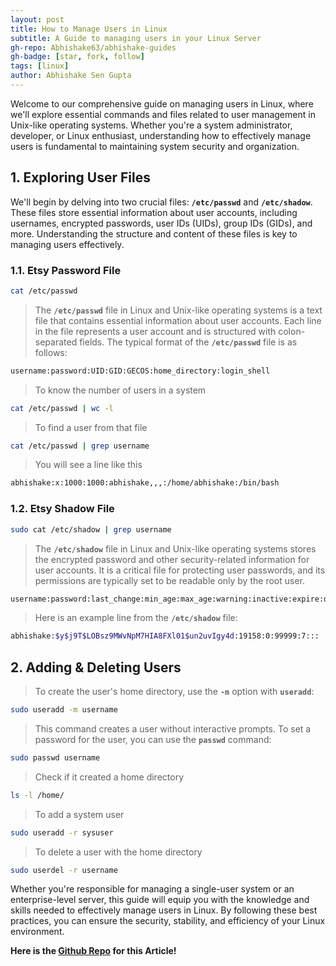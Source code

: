 ```yaml
---
layout: post
title: How to Manage Users in Linux
subtitle: A Guide to managing users in your Linux Server
gh-repo: Abhishake63/abhishake-guides
gh-badge: [star, fork, follow]
tags: [linux]
author: Abhishake Sen Gupta
---
```


Welcome to our comprehensive guide on managing users in Linux, where we'll explore essential commands and files related to user management in Unix-like operating systems. Whether you're a system administrator, developer, or Linux enthusiast, understanding how to effectively manage users is fundamental to maintaining system security and organization.

## 1. Exploring User Files

We'll begin by delving into two crucial files: **`/etc/passwd`** and **`/etc/shadow`**. These files store essential information about user accounts, including usernames, encrypted passwords, user IDs (UIDs), group IDs (GIDs), and more. Understanding the structure and content of these files is key to managing users effectively.

### 1.1. Etsy Password File

```bash
cat /etc/passwd
```

> The **`/etc/passwd`** file in Linux and Unix-like operating systems is a text file that contains essential information about user accounts. Each line in the file represents a user account and is structured with colon-separated fields. The typical format of the **`/etc/passwd`** file is as follows:
>

```bash
username:password:UID:GID:GECOS:home_directory:login_shell
```

> To know the number of users in a system
>

```bash
cat /etc/passwd | wc -l
```

> To find a user from that file
>

```bash
cat /etc/passwd | grep username
```

> You will see a line like this
>

```bash
abhishake:x:1000:1000:abhishake,,,:/home/abhishake:/bin/bash
```

### 1.2. Etsy Shadow File

```bash
sudo cat /etc/shadow | grep username
```

> The **`/etc/shadow`** file in Linux and Unix-like operating systems stores the encrypted password and other security-related information for user accounts. It is a critical file for protecting user passwords, and its permissions are typically set to be readable only by the root user.
>

```bash
username:password:last_change:min_age:max_age:warning:inactive:expire:disable:reserved
```

> Here is an example line from the **`/etc/shadow`** file:
>

```bash
abhishake:$y$j9T$LOBsz9MWvNpM7HIA8FXl01$un2uvIgy4d:19158:0:99999:7:::
```

## 2. Adding & Deleting Users

> To create the user's home directory, use the **`-m`** option with **`useradd`**:
>

```bash
sudo useradd -m username
```

> This command creates a user without interactive prompts. To set a password for the user, you can use the **`passwd`** command:
>

```bash
sudo passwd username
```

> Check if it created a home directory
>

```bash
ls -l /home/
```

> To add a system user
>

```bash
sudo useradd -r sysuser
```

> To delete a user with the home directory
>

```bash
sudo userdel -r username
```

Whether you're responsible for managing a single-user system or an enterprise-level server, this guide will equip you with the knowledge and skills needed to effectively manage users in Linux. By following these best practices, you can ensure the security, stability, and efficiency of your Linux environment.

**Here is the [Github Repo](https://github.com/Abhishake63/abhishake-guides) for this Article!**